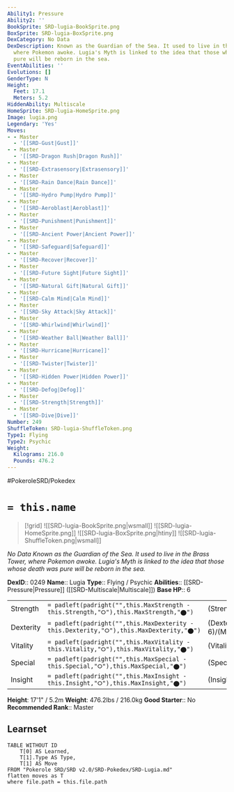 ```yaml
---
Ability1: Pressure
Ability2: ''
BookSprite: SRD-lugia-BookSprite.png
BoxSprite: SRD-lugia-BoxSprite.png
DexCategory: No Data
DexDescription: Known as the Guardian of the Sea. It used to live in the Brass Tower,
  where Pokemon awoke. Lugia's Myth is linked to the idea that those whose death was
  pure will be reborn in the sea.
EventAbilities: ''
Evolutions: []
GenderType: N
Height:
  Feet: 17.1
  Meters: 5.2
HiddenAbility: Multiscale
HomeSprite: SRD-lugia-HomeSprite.png
Image: lugia.png
Legendary: 'Yes'
Moves:
- - Master
  - '[[SRD-Gust|Gust]]'
- - Master
  - '[[SRD-Dragon Rush|Dragon Rush]]'
- - Master
  - '[[SRD-Extrasensory|Extrasensory]]'
- - Master
  - '[[SRD-Rain Dance|Rain Dance]]'
- - Master
  - '[[SRD-Hydro Pump|Hydro Pump]]'
- - Master
  - '[[SRD-Aeroblast|Aeroblast]]'
- - Master
  - '[[SRD-Punishment|Punishment]]'
- - Master
  - '[[SRD-Ancient Power|Ancient Power]]'
- - Master
  - '[[SRD-Safeguard|Safeguard]]'
- - Master
  - '[[SRD-Recover|Recover]]'
- - Master
  - '[[SRD-Future Sight|Future Sight]]'
- - Master
  - '[[SRD-Natural Gift|Natural Gift]]'
- - Master
  - '[[SRD-Calm Mind|Calm Mind]]'
- - Master
  - '[[SRD-Sky Attack|Sky Attack]]'
- - Master
  - '[[SRD-Whirlwind|Whirlwind]]'
- - Master
  - '[[SRD-Weather Ball|Weather Ball]]'
- - Master
  - '[[SRD-Hurricane|Hurricane]]'
- - Master
  - '[[SRD-Twister|Twister]]'
- - Master
  - '[[SRD-Hidden Power|Hidden Power]]'
- - Master
  - '[[SRD-Defog|Defog]]'
- - Master
  - '[[SRD-Strength|Strength]]'
- - Master
  - '[[SRD-Dive|Dive]]'
Number: 249
ShuffleToken: SRD-lugia-ShuffleToken.png
Type1: Flying
Type2: Psychic
Weight:
  Kilograms: 216.0
  Pounds: 476.2
---
```


#PokeroleSRD/Pokedex

# `= this.name`

> [!grid]
> ![[SRD-lugia-BookSprite.png|wsmall]]
> ![[SRD-lugia-HomeSprite.png]]
> ![[SRD-lugia-BoxSprite.png|htiny]]
> ![[SRD-lugia-ShuffleToken.png|wsmall]]


*No Data*
*Known as the Guardian of the Sea. It used to live in the Brass Tower, where Pokemon awoke. Lugia's Myth is linked to the idea that those whose death was pure will be reborn in the sea.*

**DexID**:: 0249
**Name**:: Lugia
**Type**:: Flying / Psychic
**Abilities**:: [[SRD-Pressure|Pressure]] ([[SRD-Multiscale|Multiscale]])
**Base HP**:: 6

|           |                                                                                        |                                          |
| --------- | -------------------------------------------------------------------------------------- | ---------------------------------------- |
| Strength  | `= padleft(padright("",this.MaxStrength - this.Strength,"⭘"),this.MaxStrength,"⬤")`    | (Strength::5)/(MaxStrength::5)   |
| Dexterity | `= padleft(padright("",this.MaxDexterity - this.Dexterity,"⭘"),this.MaxDexterity,"⬤")` | (Dexterity:: 6)/(MaxDexterity::6) |
| Vitality  | `= padleft(padright("",this.MaxVitality - this.Vitality,"⭘"),this.MaxVitality,"⬤")`    | (Vitality::7)/(MaxVitality::7)   |
| Special   | `= padleft(padright("",this.MaxSpecial - this.Special,"⭘"),this.MaxSpecial,"⬤")`       | (Special::5)/(MaxSpecial::5)     |
| Insight   | `= padleft(padright("",this.MaxInsight - this.Insight,"⭘"),this.MaxInsight,"⬤")`       | (Insight::7)/(MaxInsight::7)     |

**Height**: 17'1" / 5.2m
**Weight**: 476.2lbs / 216.0kg
**Good Starter**:: No
**Recommended Rank**:: Master

## Learnset

```dataview
TABLE WITHOUT ID
    T[0] AS Learned,
    T[1].Type AS Type,
    T[1] AS Move
FROM "Pokerole SRD/SRD v2.0/SRD-Pokedex/SRD-Lugia.md"
flatten moves as T
where file.path = this.file.path
```
